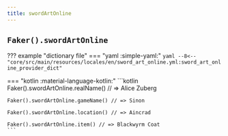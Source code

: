 ```yaml
---
title: swordArtOnline
---
```


## `Faker().swordArtOnline`

??? example "dictionary file"
    === "yaml :simple-yaml:"
        ```yaml
        --8<-- "core/src/main/resources/locales/en/sword_art_online.yml:sword_art_online_provider_dict"
        ```

=== "kotlin :material-language-kotlin:"
    ```kotlin
    Faker().swordArtOnline.realName() // => Alice Zuberg

    Faker().swordArtOnline.gameName() // => Sinon

    Faker().swordArtOnline.location() // => Aincrad

    Faker().swordArtOnline.item() // => Blackwyrm Coat
    ```
